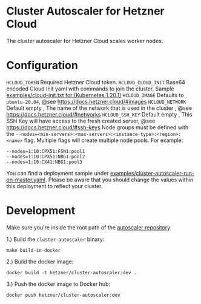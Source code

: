 # Cluster Autoscaler for Hetzner Cloud

The cluster autoscaler for Hetzner Cloud scales worker nodes.

# Configuration

`HCLOUD_TOKEN` Required Hetzner Cloud token.
`HCLOUD_CLOUD_INIT` Base64 encoded Cloud Init yaml with commands to join the cluster, Sample [examples/cloud-init.txt for (Kubernetes 1.20.1)](examples/cloud-init.txt)
`HCLOUD_IMAGE` Defaults to `ubuntu-20.04`, @see https://docs.hetzner.cloud/#images
`HCLOUD_NETWORK` Default empty , The name of the network that is used in the cluster , @see https://docs.hetzner.cloud/#networks
`HCLOUD_SSH_KEY` Default empty , This SSH Key will have access to the fresh created server, @see https://docs.hetzner.cloud/#ssh-keys
Node groups must be defined with the `--nodes=<min-servers>:<max-servers>:<instance-type>:<region>:<name>` flag.
Multiple flags will create multiple node pools. For example:
```
--nodes=1:10:CPX51:FSN1:pool1
--nodes=1:10:CPX51:NBG1:pool2
--nodes=1:10:CX41:NBG1:pool3
```

You can find a deployment sample under [examples/cluster-autoscaler-run-on-master.yaml](examples/cluster-autoscaler-run-on-master.yaml). Please be aware that you should change the values within this deployment to reflect your cluster.

# Development

Make sure you're inside the root path of the [autoscaler
repository](https://github.com/kubernetes/autoscaler)

1.) Build the `cluster-autoscaler` binary:


```
make build-in-docker
```

2.) Build the docker image:

```
docker build -t hetzner/cluster-autoscaler:dev .
```


3.) Push the docker image to Docker hub:

```
docker push hetzner/cluster-autoscaler:dev
```

